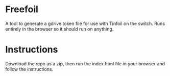 # Freefoil

A tool to generate a gdrive.token file for use with Tinfoil on the switch. Runs entirely in the browser so it should run on anything.

# Instructions

Download the repo as a zip, then run the index.html file in your browser and follow the instructions.
